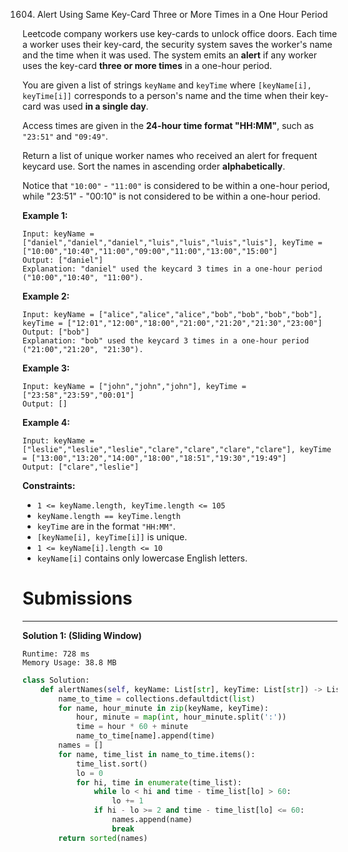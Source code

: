 1604. Alert Using Same Key-Card Three or More Times in a One Hour Period

Leetcode company workers use key-cards to unlock office doors. Each time a worker uses their key-card, the security system saves the worker's name and the time when it was used. The system emits an **alert** if any worker uses the key-card **three or more times** in a one-hour period.

You are given a list of strings `keyName` and `keyTime` where `[keyName[i], keyTime[i]]` corresponds to a person's name and the time when their key-card was used **in a single day**.

Access times are given in the **24-hour time format "HH:MM"**, such as `"23:51"` and `"09:49"`.

Return a list of unique worker names who received an alert for frequent keycard use. Sort the names in ascending order **alphabetically**.

Notice that `"10:00"` - `"11:00"` is considered to be within a one-hour period, while "23:51" - "00:10" is not considered to be within a one-hour period.

 

**Example 1:**
```
Input: keyName = ["daniel","daniel","daniel","luis","luis","luis","luis"], keyTime = ["10:00","10:40","11:00","09:00","11:00","13:00","15:00"]
Output: ["daniel"]
Explanation: "daniel" used the keycard 3 times in a one-hour period ("10:00","10:40", "11:00").
```

**Example 2:**
```
Input: keyName = ["alice","alice","alice","bob","bob","bob","bob"], keyTime = ["12:01","12:00","18:00","21:00","21:20","21:30","23:00"]
Output: ["bob"]
Explanation: "bob" used the keycard 3 times in a one-hour period ("21:00","21:20", "21:30").
```

**Example 3:**
```
Input: keyName = ["john","john","john"], keyTime = ["23:58","23:59","00:01"]
Output: []
```

**Example 4:**
```
Input: keyName = ["leslie","leslie","leslie","clare","clare","clare","clare"], keyTime = ["13:00","13:20","14:00","18:00","18:51","19:30","19:49"]
Output: ["clare","leslie"]
```

**Constraints:**

* `1 <= keyName.length, keyTime.length <= 105`
* `keyName.length == keyTime.length`
* `keyTime` are in the format `"HH:MM"`.
* `[keyName[i], keyTime[i]]` is unique.
* `1 <= keyName[i].length <= 10`
* `keyName[i]` contains only lowercase English letters.

# Submissions
---
**Solution 1: (Sliding Window)**
```
Runtime: 728 ms
Memory Usage: 38.8 MB
```
```python
class Solution:
    def alertNames(self, keyName: List[str], keyTime: List[str]) -> List[str]:
        name_to_time = collections.defaultdict(list)
        for name, hour_minute in zip(keyName, keyTime):
            hour, minute = map(int, hour_minute.split(':'))
            time = hour * 60 + minute
            name_to_time[name].append(time)
        names = []    
        for name, time_list in name_to_time.items():
            time_list.sort()
            lo = 0
            for hi, time in enumerate(time_list):
                while lo < hi and time - time_list[lo] > 60:
                    lo += 1
                if hi - lo >= 2 and time - time_list[lo] <= 60:
                    names.append(name)
                    break
        return sorted(names)
```